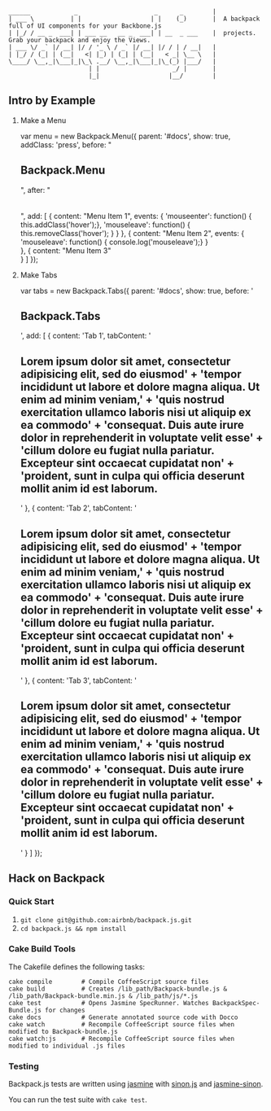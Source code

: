     ______            _                     _      _        |
    | ___ \          | |                   | |    (_)       |  A backpack full of UI components for your Backbone.js
    | |_/ / __ _  ___| | ___ __   __ _  ___| | __  _ ___    |  projects. Grab your backpack and enjoy the Views. 
    | ___ \/ _` |/ __| |/ / '_ \ / _` |/ __| |/ / | / __|   |
    | |_/ / (_| | (__|   <| |_) | (_| | (__|   < _| \__ \   |
    \____/ \__,_|\___|_|\_\ .__/ \__,_|\___|_|\_(_) |___/   |
                          | |                    _/ |       |
                          |_|                   |__/        |

## Intro by Example

1. Make a Menu

    var menu = new Backpack.Menu({ 
                                  parent:   '#docs',
                                  show:     true,
                                  addClass: 'press',
                                  before:   "<h2>Backpack.Menu</h2>",
                                  after:    "<br/><br/><br/>",
                                  add: 
                                    [
                                      {
                                        content: "Menu Item 1", 
                                        events: { 
                                          'mouseenter': function() {
                                            this.addClass('hover');},
                                          'mouseleave': function() {
                                            this.removeClass('hover');
                                          } 
                                      }
                                      }, 
                                      {
                                        content: "Menu Item 2",
                                        events: {
                                          'mouseleave': function() {
                                            console.log('mouseleave');}
                                      }                        
                                      },
                                      {
                                        content: "Menu Item 3"            
                                      }
                                    ]
                                });

2. Make Tabs

    var tabs = new Backpack.Tabs({
                                  parent: '#docs',
                                  show: true,
                                  before: '<h2>Backpack.Tabs</h2>',
                                  add: 
                                    [
                                      {
                                        content: 'Tab 1',
                                        tabContent: 
                                          '<h2>Lorem ipsum dolor sit amet, consectetur adipisicing elit, sed do eiusmod' +
                                          'tempor incididunt ut labore et dolore magna aliqua. Ut enim ad minim veniam,' +
                                          'quis nostrud exercitation ullamco laboris nisi ut aliquip ex ea commodo' +
                                          'consequat. Duis aute irure dolor in reprehenderit in voluptate velit esse' +
                                          'cillum dolore eu fugiat nulla pariatur. Excepteur sint occaecat cupidatat non' +
                                          'proident, sunt in culpa qui officia deserunt mollit anim id est laborum.</h2>'
                                      },
                                      {
                                        content: 'Tab 2',
                                        tabContent: 
                                          '<h2>Lorem ipsum dolor sit amet, consectetur adipisicing elit, sed do eiusmod' +
                                          'tempor incididunt ut labore et dolore magna aliqua. Ut enim ad minim veniam,' +
                                          'quis nostrud exercitation ullamco laboris nisi ut aliquip ex ea commodo' +
                                          'consequat. Duis aute irure dolor in reprehenderit in voluptate velit esse' +
                                          'cillum dolore eu fugiat nulla pariatur. Excepteur sint occaecat cupidatat non' +
                                          'proident, sunt in culpa qui officia deserunt mollit anim id est laborum.</h2>'
                                      },
                                      {
                                        content: 'Tab 3',
                                        tabContent: 
                                          '<h2>Lorem ipsum dolor sit amet, consectetur adipisicing elit, sed do eiusmod' +
                                          'tempor incididunt ut labore et dolore magna aliqua. Ut enim ad minim veniam,' +
                                          'quis nostrud exercitation ullamco laboris nisi ut aliquip ex ea commodo' +
                                          'consequat. Duis aute irure dolor in reprehenderit in voluptate velit esse' +
                                          'cillum dolore eu fugiat nulla pariatur. Excepteur sint occaecat cupidatat non' +
                                          'proident, sunt in culpa qui officia deserunt mollit anim id est laborum.</h2>'
                                      }
                                    ]
                                });


## Hack on Backpack

### Quick Start

1. `git clone git@github.com:airbnb/backpack.js.git`
1. `cd backpack.js && npm install`

### Cake Build Tools

The Cakefile defines the following tasks:

    cake compile        # Compile CoffeeScript source files
    cake build          # Creates /lib_path/Backpack-bundle.js & /lib_path/Backpack-bundle.min.js & /lib_path/js/*.js
    cake test           # Opens Jasmine SpecRunner. Watches BackpackSpec-Bundle.js for changes
    cake docs           # Generate annotated source code with Docco
    cake watch          # Recompile CoffeeScript source files when modified to Backpack-bundle.js
    cake watch:js       # Recompile CoffeeScript source files when modified to individual .js files

### Testing

Backpack.js tests are written using [jasmine](http://pivotal.github.com/jasmine/) with [sinon.js](https://github.com/cjohansen/Sinon.JS) and [jasmine-sinon](https://github.com/froots/jasmine-sinon).

You can run the test suite with `cake test`.